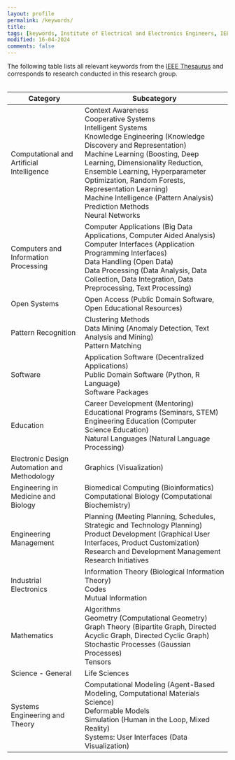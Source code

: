 ```yaml
---
layout: profile
permalink: /keywords/
title:
tags: [keywords, Institute of Electrical and Electronics Engineers, IEEE, thesaurus, research, table]
modified: 16-04-2024
comments: false
---
```


The following table lists all relevant keywords from the [IEEE Thesaurus](https://www.ieee.org/publications/services/thesaurus.html) and corresponds to research conducted in this research group.
<br/>
<br/>

| Category | Subcategory |
| --- | --- |
| Computational and Artificial Intelligence | Context Awareness<br>Cooperative Systems<br>Intelligent Systems<br>Knowledge Engineering (Knowledge Discovery and Representation)<br>Machine Learning (Boosting, Deep Learning, Dimensionality Reduction, Ensemble Learning, Hyperparameter Optimization, Random Forests, Representation Learning)<br>Machine Intelligence (Pattern Analysis)<br>Prediction Methods<br>Neural Networks |
| Computers and Information Processing | Computer Applications (Big Data Applications, Computer Aided Analysis)<br>Computer Interfaces (Application Programming Interfaces)<br>Data Handling (Open Data)<br>Data Processing (Data Analysis, Data Collection, Data Integration, Data Preprocessing, Text Processing) |
| Open Systems | Open Access (Public Domain Software, Open Educational Resources) |
| Pattern Recognition | Clustering Methods<br>Data Mining (Anomaly Detection, Text Analysis and Mining)<br>Pattern Matching |
| Software | Application Software (Decentralized Applications)<br>Public Domain Software (Python, R Language)<br>Software Packages |
| Education | Career Development (Mentoring)<br>Educational Programs (Seminars, STEM)<br>Engineering Education (Computer Science Education)<br>Natural Languages (Natural Language Processing) |
| Electronic Design Automation and Methodology | Graphics (Visualization) |
| Engineering in Medicine and Biology | Biomedical Computing (Bioinformatics)<br>Computational Biology (Computational Biochemistry) |
| Engineering Management | Planning (Meeting Planning, Schedules, Strategic and Technology Planning)<br>Product Development (Graphical User Interfaces, Product Customization)<br>Research and Development Management<br>Research Initiatives |
| Industrial Electronics | Information Theory (Biological Information Theory)<br>Codes<br>Mutual Information |
| Mathematics | Algorithms<br>Geometry (Computational Geometry)<br>Graph Theory (Bipartite Graph, Directed Acyclic Graph, Directed Cyclic Graph)<br>Stochastic Processes (Gaussian Processes)<br>Tensors |
| Science - General | Life Sciences |
| Systems Engineering and Theory | Computational Modeling (Agent-Based Modeling, Computational Materials Science)<br>Deformable Models<br>Simulation (Human in the Loop, Mixed Reality)<br>Systems: User Interfaces (Data Visualization) |
